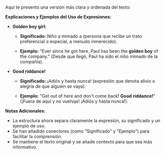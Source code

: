 Aquí te presento una versión más clara y ordenada del texto:

**Explicaciones y Ejemplos del Uso de Expresiones:**

*   **Golden boy girl:**
    *   **Significado:** Niño a mimado a (persona que recibe un trato preferencial o especial, a menudo inmerecido).

    *   **Ejemplo:** "Ever since he got here, Paul has been the **golden boy** of the company." (Desde que llegó, Paul ha sido el niño mimado de la compañía).

*   **Good riddance!**
    *   **Significado:** ¡Adiós y hasta nunca! (expresión que denota alivio o alegría de que alguien se vaya).

    *   **Ejemplo:** "Get out of here and don't come back! **Good riddance!**" (¡Fuera de aquí y no vuelvas! ¡Adiós y hasta nunca!).

**Notas Adicionales:**

*   La estructura ahora separa claramente la expresión, su significado y un ejemplo de uso.
*   Se han añadido conectores (como "Significado" y "Ejemplo") para facilitar la comprensión.
*   Se mantiene el texto original y se añade contexto para que sea más informativo.
